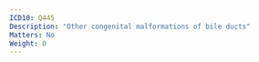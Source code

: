 ```yaml
---
ICD10: Q445
Description: "Other congenital malformations of bile ducts"
Matters: No
Weight: 0
---
```

